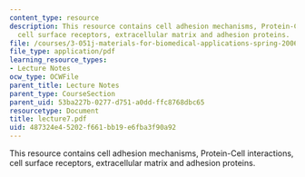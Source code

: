 ```yaml
---
content_type: resource
description: This resource contains cell adhesion mechanisms, Protein-Cell interactions,
  cell surface receptors, extracellular matrix and adhesion proteins.
file: /courses/3-051j-materials-for-biomedical-applications-spring-2006/487324e45202f661bb19e6fba3f90a92_lecture7.pdf
file_type: application/pdf
learning_resource_types:
- Lecture Notes
ocw_type: OCWFile
parent_title: Lecture Notes
parent_type: CourseSection
parent_uid: 53ba227b-0277-d751-a0dd-ffc8768dbc65
resourcetype: Document
title: lecture7.pdf
uid: 487324e4-5202-f661-bb19-e6fba3f90a92
---
```

This resource contains cell adhesion mechanisms, Protein-Cell interactions, cell surface receptors, extracellular matrix and adhesion proteins.

